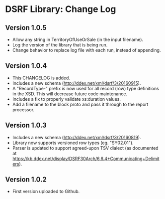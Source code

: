 # DSRF Library: Change Log

## Version 1.0.5
* Allow any string in TerritoryOfUseOrSale (in the input filename).
* Log the version of the library that is being run.
* Change behavior to replace log file with each run, instead of appending.


## Version 1.0.4
* This CHANGELOG is added.
* Includes a new schema (http://ddex.net/xml/dsrf/3/20160915).
* A "RecordType-" prefix is now used for all record (row) type definitions in the XSD. This will decrease future code maintenance.
* Includes a fix to properly validate xs:duration values.
* Add a filename to the block proto and pass it through to the report processor.


## Version 1.0.3
* Includes a new schema (http://ddex.net/xml/dsrf/3/20160819).
* Library now supports versioned row types (eg. "SY02.01").
* Parser is updated to support agreed-upon TSV dialect (as documented at https://kb.ddex.net/display/DSRF30Arch/6.6.4+Communicating+Delimiters).


## Version 1.0.2
* First version uploaded to Github.
